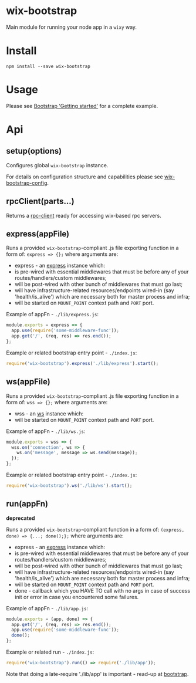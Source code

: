 # wix-bootstrap

Main module for running your node app in a `wixy` way.

# Install

```
npm install --save wix-bootstrap
```

# Usage

Please see [Bootstrap 'Getting started'](../#getting-started) for a complete example.

# Api

## setup(options)
Configures global `wix-bootstrap` instance. 

For details on configuration structure and capabilities please see [wix-bootstrap-config](../wix-bootstrap-config).

## rpcClient(parts...)
Returns a [rpc-client](/rpc/json-rpc-client) ready for accessing wix-based rpc servers.

## express(appFile)
Runs a provided `wix-bootstrap`-compliant .js file exporting function in a form of: `express => {};` where arguments are:
 - express - an [express](http://expressjs.com/en/index.html) instance which:
  - is pre-wired with essential middlewares that must be before any of your routes/handlers/custom middlewares;
  - will be post-wired with other bunch of middlewares that must go last;
  - will have infrastructure-related resources/endpoints wired-in (say 'health/is_alive') which are necessary both for master process and infra;
  - will be started on `MOUNT_POINT` context path and `PORT` port.

Example of appFn - `./lib/express.js`:

```js
module.exports = express => {
  app.use(require('some-middleware-func'));
  app.get('/', (req, res) => res.end());  
};
```

Example or related bootstrap entry point - `./index.js`:

```js
require('wix-bootstrap').express('./lib/express').start();
```

## ws(appFile)
Runs a provided `wix-bootstrap`-compliant .js file exporting function in a form of: `wss => {};` where arguments are:
 - wss - an [ws](https://www.npmjs.com/package/ws) instance which:
  - will be started on `MOUNT_POINT` context path and `PORT` port.

Example of appFn - `./lib/ws.js`:

```js
module.exports = wss => {
  wss.on('connection', ws => {
    ws.on('message', message => ws.send(message));
  });
};
```

Example or related bootstrap entry point - `./index.js`:

```js
require('wix-bootstrap').ws('./lib/ws').start();
```

## run(appFn)

**deprecated**

Runs a provided `wix-bootstrap`-compliant function in a form of: `(express, done) => {...; done();};` where arguments are:
 - express - an [express](http://expressjs.com/en/index.html) instance which:
  - is pre-wired with essential middlewares that must be before any of your routes/handlers/custom middlewares;
  - will be post-wired with other bunch of middlewares that must go last;
  - will have infrastructure-related resources/endpoints wired-in (say 'health/is_alive') which are necessary both for master process and infra;
  - will be started on `MOUNT_POINT` context path and `PORT` port.
 - done - callback which you HAVE TO call with no args in case of success init or error in case you encountered some failures.

Example of appFn - `./lib/app.js`:

```js
module.exports = (app, done) => {
  app.get('/', (req, res) => res.end());
  app.use(require('some-middleware-func'));
  done();
};
```

Example or related run - `./index.js`:

```js
require('wix-bootstrap').run(() => require('./lib/app'));
```

Note that doing a late-require './lib/app' is important - read-up at [bootstrap](../).